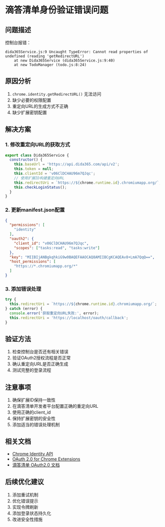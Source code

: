 # 滴答清单身份验证错误问题

## 问题描述
控制台报错：
```
dida365Service.js:9 Uncaught TypeError: Cannot read properties of undefined (reading 'getRedirectURL')
    at new Dida365Service (dida365Service.js:9:40)
    at new TodoManager (todo.js:8:24)
```

## 原因分析
1. `chrome.identity.getRedirectURL()` 无法访问
2. 缺少必要的权限配置
3. 重定向URL的生成方式不正确
4. 缺少扩展密钥配置

## 解决方案

### 1. 修改重定向URL的获取方式
```javascript
export class Dida365Service {
  constructor() {
    this.baseUrl = 'https://api.dida365.com/api/v2';
    this.token = null;
    this.clientId = 'v06ClDCHAU96m7QJqc';
    // 使用扩展ID构建重定向URL
    this.redirectUri = `https://${chrome.runtime.id}.chromiumapp.org/`;
    this.checkLoginStatus();
  }
}
```

### 2. 更新manifest.json配置
```json
{
  "permissions": [
    "identity"
  ],
  "oauth2": {
    "client_id": "v06ClDCHAU96m7QJqc",
    "scopes": ["tasks:read", "tasks:write"]
  },
  "key": "MIIBIjANBgkqhkiG9w0BAQEFAAOCAQ8AMIIBCgKCAQEAv8+LmA7QqQ==",
  "host_permissions": [
    "https://*.chromiumapp.org/*"
  ]
}
```

### 3. 添加错误处理
```javascript
try {
  this.redirectUri = `https://${chrome.runtime.id}.chromiumapp.org/`;
} catch (error) {
  console.error('获取重定向URL失败:', error);
  this.redirectUri = 'https://localhost/oauth/callback';
}
```

## 验证方法
1. 检查控制台是否还有相关错误
2. 验证OAuth2授权流程是否正常
3. 确认重定向URL是否正确生成
4. 测试完整的登录流程

## 注意事项
1. 确保扩展ID保持一致性
2. 在滴答清单开发者平台配置正确的重定向URL
3. 使用正确的client_id
4. 保持扩展密钥的安全性
5. 添加适当的错误处理机制

## 相关文档
- [Chrome Identity API](https://developer.chrome.com/docs/extensions/reference/identity/)
- [OAuth 2.0 for Chrome Extensions](https://developer.chrome.com/docs/extensions/mv3/tut_oauth/)
- [滴答清单 OAuth2.0 文档](https://www.dida365.com/api/oauth2)

## 后续优化建议
1. 添加重试机制
2. 优化错误提示
3. 实现令牌刷新
4. 添加登录状态持久化
5. 改进安全性措施 